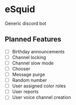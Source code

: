 # eSquid
Generic discord bot

## Planned Features
- [ ] Birthday announcements
- [ ] Channel locking
- [ ] Channel slow mode
- [ ] Chooser
- [ ] Message purge
- [ ] Random number
- [ ] User assigned color roles
- [ ] User reports
- [ ] User voice channel creation
